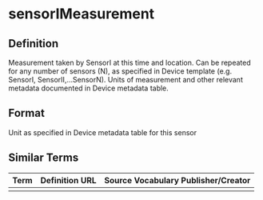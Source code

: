 # sensorIMeasurement 

## Definition 
Measurement taken by SensorI at this time and location. Can be repeated for any number of sensors (N), as specified in Device template (e.g. SensorI, SensorII,...SensorN). Units of measurement and other relevant metadata documented in Device metadata table.

## Format
Unit as specified in Device metadata table for this sensor

## Similar Terms 
|Term|Definition URL|Source Vocabulary Publisher/Creator|
|----|----------|-----------------|
||||

 
